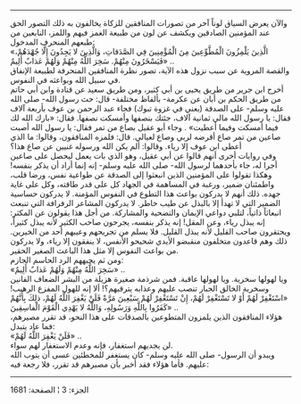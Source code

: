 ------------------------------------------------------------------------

والآن يعرض السياق لوناً آخر من تصورات المنافقين للزكاة يخالفون به ذلك
التصور الحق عند المؤمنين الصادقين ويكشف عن لون من طبيعة الغمز فيهم
واللمز، النابعين من طبعهم المنحرف المدخول:  
«الَّذِينَ يَلْمِزُونَ الْمُطَّوِّعِينَ مِنَ الْمُؤْمِنِينَ فِي الصَّدَقاتِ، وَالَّذِينَ لا يَجِدُونَ إِلَّا
جُهْدَهُمْ، فَيَسْخَرُونَ مِنْهُمْ. سَخِرَ اللَّهُ مِنْهُمْ وَلَهُمْ عَذابٌ أَلِيمٌ» ..  
والقصة المروية عن سبب نزول هذه الآية، تصور نظرة المنافقين المنحرفة
لطبيعة الإنفاق في سبيل الله وبواعثه في النفوس.  
أخرج ابن جرير من طريق يحيى بن أبي كثير، ومن طريق سعيد عن قتادة وابن أبي
حاتم من طريق الحكم بن أبان عن عكرمة- بألفاظ مختلفة- قال: حث رسول الله-
صلى الله عليه وسلم- على الصدقة (يعني في غزوة تبوك) فجاء عبد الرحمن بن
عوف بأربعة آلاف فقال: يا رسول الله مالي ثمانية آلاف، جئتك بنصفها وأمسكت
نصفها. فقال: «بارك الله لك فيما أمسكت وفيما أعطيت» . وجاء أبو عقيل بصاع
من تمر فقال: يا رسول الله أصبت صاعين من تمر صاع أقرضه لربي وصاع لعيالي.
قال: فلمزه المنافقون، وقالوا: ما الذي أعطى ابن عوف إلا رياء. وقالوا: ألم
يكن الله ورسوله غنيين عن صاع هذا؟  
وفي روايات أخرى أنهم قالوا عن أبي عقيل، وهو الذي بات يعمل ليحصل على
صاعين أجرا له، جاء بأحدهما لرسول الله- صلى الله عليه وسلم- إنه إنما أراد
أن يذكر بنفسه! وهكذا تقولوا على المؤمنين الذين انبعثوا إلى الصدقة عن
طواعية نفس، ورضا قلب، واطمئنان ضمير، ورغبة في المساهمة في الجهاد كل على
قدر طاقته، وكل على غاية جهده. ذلك أنهم لا يدركون بواعث هذا التطوع في
النفوس المؤمنة. لا يدركون حساسية الضمير التي لا تهدأ إلا بالبذل عن طيب
خاطر. لا يدركون المشاعر الرفرافة التي تنبعث انبعاثاً ذاتياً، لتلبي دواعي
الإيمان والتضحية والمشاركة. من أجل هذا يقولون عن المكثر: إنه يبذل رياء،
وعن المقل! إنه يذكر بنفسه، يجرحون صاحب الكثير لأنه يبذل كثيراً، ويحتقرون
صاحب القليل لأنه يبذل القليل. فلا يسلم من تجريحهم وعيبهم أحد من الخيرين.
ذلك وهم قاعدون متخلفون منقبضو الأيدي شحيحو الأنفس، لا ينفقون إلا رياء،
ولا يدركون من بواعث النفوس إلا مثل هذا الباعث الصغير الحقير.  
ومن ثم يجبههم الرد الحاسم الجازم:  
«سَخِرَ اللَّهُ مِنْهُمْ وَلَهُمْ عَذابٌ أَلِيمٌ» ..  
ويا لهولها سخرية. ويا لهولها عاقبة. فمن شرذمة صغيرة هزيلة من البشر
الضعاف الفانين وسخرية الخالق الجبار تنصب عليهم وعذابه يترقبهم؟! ألا إنه
للهول المفزع الرهيب! «اسْتَغْفِرْ لَهُمْ أَوْ لا تَسْتَغْفِرْ لَهُمْ، إِنْ تَسْتَغْفِرْ لَهُمْ سَبْعِينَ
مَرَّةً فَلَنْ يَغْفِرَ اللَّهُ لَهُمْ، ذلِكَ بِأَنَّهُمْ كَفَرُوا بِاللَّهِ وَرَسُولِهِ، وَاللَّهُ لا يَهْدِي الْقَوْمَ
الْفاسِقِينَ» ..  
هؤلاء المنافقون الذين يلمزون المتطوعين بالصدقات على هذا النحو، قد تقرر
مصيرهم، فما عاد يتبدل:  
«فَلَنْ يَغْفِرَ اللَّهُ لَهُمْ» ..  
لن يجديهم استغفار، فإنه وعدم الاستغفار لهم سواء.  
ويبدو أن الرسول- صلى الله عليه وسلم- كان يستغفر للمخطئين عسى أن يتوب
الله عليهم. فأما هؤلاء فقد أخبر بأن مصيرهم قد تقرر، فلا رجعة فيه:

------------------------------------------------------------------------

الجزء: 3 ¦ الصفحة: 1681

